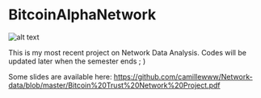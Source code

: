 # BitcoinAlphaNetwork
![alt text](https://coincentral.com/wp-content/uploads/2017/11/How_to_send_receive_Bitcoin_v2_2000_1000-1.jpg)

This is my most recent project on Network Data Analysis. Codes will be updated later when the semester ends ; )

Some slides are available here:
https://github.com/camillewww/Network-data/blob/master/Bitcoin%20Trust%20Network%20Project.pdf
